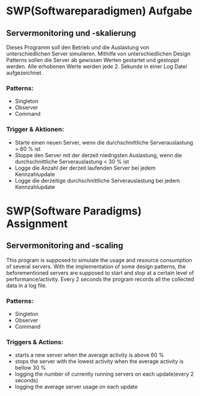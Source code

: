 # SWP(Softwareparadigmen) Aufgabe
## Servermonitoring und -skalierung
Dieses Programm soll den Betrieb und die Auslastung von unterschiedlichen Server simulieren.
Mithilfe von unterschiedlichen Design Patterns sollen die Server ab gewissen Werten gestartet und gestoppt werden.
Alle erhobenen Werte werden jede 2. Sekunde in einer Log Datei aufgezeichnet.

### Patterns:
* Singleton
* Observer
* Command

### Trigger & Aktionen:
* Starte einen neuen Server, wenn die durchschnittliche Serverauslastung > 60 % ist
* Stoppe den Server mit der derzeit niedrigsten Auslastung, wenn die durchschnittliche
Serverauslastung < 30 % ist
* Logge die Anzahl der derzeit laufenden Server bei jedem Kennzahlupdate
* Logge die derzeitige durchschnittliche Serverauslastung bei jedem Kennzahlupdate

# SWP(Software Paradigms) Assignment
## Servermonitoring and -scaling
This program is supposed to simulate the usage and resource consumption of several servers.
With the implementation of some design patterns, the beforementioned servers are supposed to start and stop at a certain level of performance/activity.
Every 2 seconds the program records all the collected data in a log file.

### Patterns:
* Singleton
* Observer
* Command

### Triggers & Actions:
* starts a new server when the average activity is above 60 %
* stops the server with the lowest activity when the average activity is bellow 30 %
* logging the number of currently running servers on each update(every 2 seconds)
* logging the average server usage on each update
